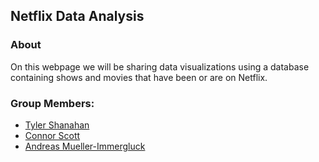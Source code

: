 ## Netflix Data Analysis

### About
On this webpage we will be sharing data visualizations using a database containing shows and movies that have been or are on Netflix. 


### Group Members:

* [Tyler Shanahan](Tyler)
* [Connor Scott](Connor)
* [Andreas Mueller-Immergluck](Andreas)